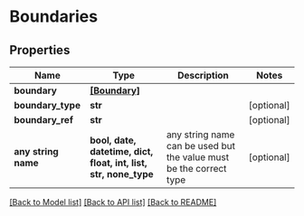 # Boundaries


## Properties
Name | Type | Description | Notes
------------ | ------------- | ------------- | -------------
**boundary** | [**[Boundary]**](Boundary.md) |  | 
**boundary_type** | **str** |  | [optional] 
**boundary_ref** | **str** |  | [optional] 
**any string name** | **bool, date, datetime, dict, float, int, list, str, none_type** | any string name can be used but the value must be the correct type | [optional]

[[Back to Model list]](../README.md#documentation-for-models) [[Back to API list]](../README.md#documentation-for-api-endpoints) [[Back to README]](../README.md)


